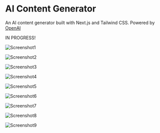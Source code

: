 # AI Content Generator

An AI content generator built with Next.js and Tailwind CSS. Powered by [OpenAI](https://https://openai.com/)

IN PROGRESS!


![Screenshot1](https://user-images.githubusercontent.com/119585058/267405123-942be1de-8829-42c4-8ceb-1d84f10a6015.png)

![Screenshot2](https://user-images.githubusercontent.com/119585058/267407050-de981a29-2cdb-47e0-a85d-83f8813c7c94.png)

![Screenshot3](https://user-images.githubusercontent.com/119585058/267407608-6772898a-0819-46e6-beaf-bd567789fda5.png)

![Screenshot4](https://user-images.githubusercontent.com/119585058/267408750-323e1e55-926c-419f-9e98-75823e4df227.png)

![Screenshot5](https://user-images.githubusercontent.com/119585058/267409039-554e6a86-eced-4e8f-bbfe-121c7948ef4b.png)

![Screenshot6](https://user-images.githubusercontent.com/119585058/267409189-fd997cca-f56a-436d-a1fc-c057246b90b2.png)

![Screenshot7](https://user-images.githubusercontent.com/119585058/267410093-38a5b5e0-fab7-47a5-b8bf-a361f01d3fe7.png)

![Screenshot8](https://user-images.githubusercontent.com/119585058/267412271-d170e22c-6065-4028-a53b-5b219572d123.png)

![Screenshot9](https://user-images.githubusercontent.com/119585058/267414843-d3188211-a266-4ae4-90aa-7a6d77f2de45.png)
